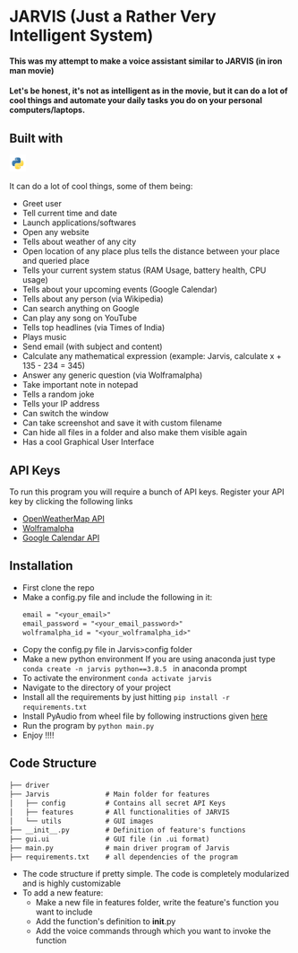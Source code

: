 # JARVIS (Just a Rather Very Intelligent System)

#### This was my attempt to make a voice assistant similar to JARVIS (in iron man movie)

#### Let's be honest, it's not as intelligent as in the movie, but it can do a lot of cool things and automate your daily tasks you do on your personal computers/laptops.

## Built with

<code><img height="30" src="https://raw.githubusercontent.com/github/explore/80688e429a7d4ef2fca1e82350fe8e3517d3494d/topics/python/python.png"></code>

It can do a lot of cool things, some of them being:

- Greet user
- Tell current time and date
- Launch applications/softwares
- Open any website
- Tells about weather of any city
- Open location of any place plus tells the distance between your place and queried place
- Tells your current system status (RAM Usage, battery health, CPU usage)
- Tells about your upcoming events (Google Calendar)
- Tells about any person (via Wikipedia)
- Can search anything on Google
- Can play any song on YouTube
- Tells top headlines (via Times of India)
- Plays music
- Send email (with subject and content)
- Calculate any mathematical expression (example: Jarvis, calculate x + 135 - 234 = 345)
- Answer any generic question (via Wolframalpha)
- Take important note in notepad
- Tells a random joke
- Tells your IP address
- Can switch the window
- Can take screenshot and save it with custom filename
- Can hide all files in a folder and also make them visible again
- Has a cool Graphical User Interface

## API Keys

To run this program you will require a bunch of API keys. Register your API key by clicking the following links

- [OpenWeatherMap API](https://openweathermap.org/api)
- [Wolframalpha](https://www.wolframalpha.com/)
- [Google Calendar API](https://developers.google.com/calendar/auth)

## Installation

- First clone the repo
- Make a config.py file and include the following in it:
  ```weather_api_key = "<your_api_key>"
  email = "<your_email>"
  email_password = "<your_email_password>"
  wolframalpha_id = "<your_wolframalpha_id>"
  ```
- Copy the config.py file in Jarvis>config folder
- Make a new python environment
  If you are using anaconda just type `conda create -n jarvis python==3.8.5 ` in anaconda prompt
- To activate the environment `conda activate jarvis`
- Navigate to the directory of your project
- Install all the requirements by just hitting `pip install -r requirements.txt`
- Install PyAudio from wheel file by following instructions given [here](https://stackoverflow.com/a/55630212)
- Run the program by `python main.py`
- Enjoy !!!!

## Code Structure

    ├── driver
    ├── Jarvis              # Main folder for features
    │   ├── config          # Contains all secret API Keys
    │   ├── features        # All functionalities of JARVIS
    │   └── utils           # GUI images
    ├── __init__.py         # Definition of feature's functions
    ├── gui.ui              # GUI file (in .ui format)
    ├── main.py             # main driver program of Jarvis
    ├── requirements.txt    # all dependencies of the program

- The code structure if pretty simple. The code is completely modularized and is highly customizable
- To add a new feature:
  - Make a new file in features folder, write the feature's function you want to include
  - Add the function's definition to **init**.py
  - Add the voice commands through which you want to invoke the function
